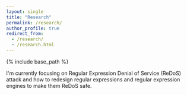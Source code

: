 ```yaml
---
layout: single
title: "Research"
permalink: /research/
author_profile: true
redirect_from: 
  - /research/
  - /research.html
---
```


{% include base_path %}

I'm currently focusing on Regular Expression Denial of Service (ReDoS) attack and how to redesign regular expressions and regular expression engines to make them ReDoS safe.

